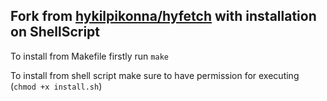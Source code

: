 ## Fork from [hykilpikonna/hyfetch](https://github.com/hykilpikonna/hyfetch) with installation on ShellScript

To install from Makefile firstly run `make`

To install from shell script make sure to have permission for executing (`chmod +x install.sh`)
